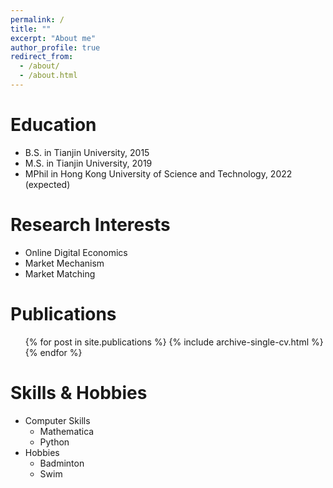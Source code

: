 ```yaml
---
permalink: /
title: ""
excerpt: "About me"
author_profile: true
redirect_from: 
  - /about/
  - /about.html
---
```



Education
======
* B.S. in Tianjin University, 2015
* M.S. in Tianjin University, 2019
* MPhil in Hong Kong University of Science and Technology, 2022 (expected)

Research Interests
======
* Online Digital Economics
* Market Mechanism
* Market Matching

Publications
======
  <ul>{% for post in site.publications %}
    {% include archive-single-cv.html %}
  {% endfor %}</ul>
  
Skills & Hobbies
======
* Computer Skills
  * Mathematica
  * Python
* Hobbies
  * Badminton
  * Swim
  

  
